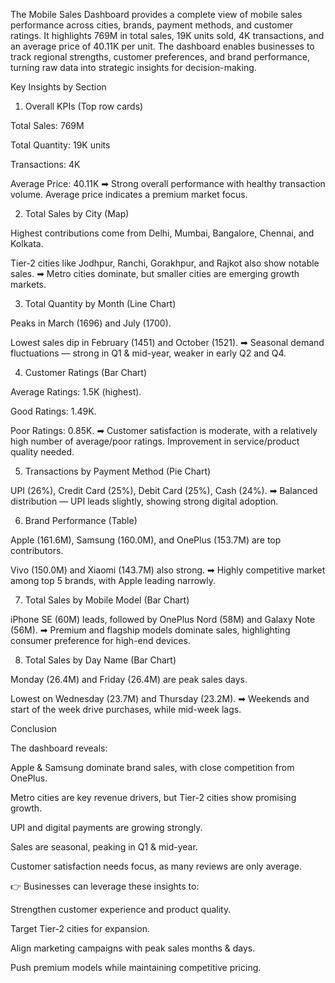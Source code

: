 The Mobile Sales Dashboard provides a complete view of mobile sales performance across cities, brands, payment methods, and customer ratings. It highlights 769M in total sales, 19K units sold, 4K transactions, and an average price of 40.11K per unit.
The dashboard enables businesses to track regional strengths, customer preferences, and brand performance, turning raw data into strategic insights for decision-making.

Key Insights by Section
1. Overall KPIs (Top row cards)

Total Sales: 769M

Total Quantity: 19K units

Transactions: 4K

Average Price: 40.11K
➡ Strong overall performance with healthy transaction volume. Average price indicates a premium market focus.

2. Total Sales by City (Map)

Highest contributions come from Delhi, Mumbai, Bangalore, Chennai, and Kolkata.

Tier-2 cities like Jodhpur, Ranchi, Gorakhpur, and Rajkot also show notable sales.
➡ Metro cities dominate, but smaller cities are emerging growth markets.

3. Total Quantity by Month (Line Chart)

Peaks in March (1696) and July (1700).

Lowest sales dip in February (1451) and October (1521).
➡ Seasonal demand fluctuations — strong in Q1 & mid-year, weaker in early Q2 and Q4.

4. Customer Ratings (Bar Chart)

Average Ratings: 1.5K (highest).

Good Ratings: 1.49K.

Poor Ratings: 0.85K.
➡ Customer satisfaction is moderate, with a relatively high number of average/poor ratings. Improvement in service/product quality needed.

5. Transactions by Payment Method (Pie Chart)

UPI (26%), Credit Card (25%), Debit Card (25%), Cash (24%).
➡ Balanced distribution — UPI leads slightly, showing strong digital adoption.

6. Brand Performance (Table)

Apple (161.6M), Samsung (160.0M), and OnePlus (153.7M) are top contributors.

Vivo (150.0M) and Xiaomi (143.7M) also strong.
➡ Highly competitive market among top 5 brands, with Apple leading narrowly.

7. Total Sales by Mobile Model (Bar Chart)

iPhone SE (60M) leads, followed by OnePlus Nord (58M) and Galaxy Note (56M).
➡ Premium and flagship models dominate sales, highlighting consumer preference for high-end devices.

8. Total Sales by Day Name (Bar Chart)

Monday (26.4M) and Friday (26.4M) are peak sales days.

Lowest on Wednesday (23.7M) and Thursday (23.2M).
➡ Weekends and start of the week drive purchases, while mid-week lags.

Conclusion

The dashboard reveals:

Apple & Samsung dominate brand sales, with close competition from OnePlus.

Metro cities are key revenue drivers, but Tier-2 cities show promising growth.

UPI and digital payments are growing strongly.

Sales are seasonal, peaking in Q1 & mid-year.

Customer satisfaction needs focus, as many reviews are only average.

👉 Businesses can leverage these insights to:

Strengthen customer experience and product quality.

Target Tier-2 cities for expansion.

Align marketing campaigns with peak sales months & days.

Push premium models while maintaining competitive pricing.
